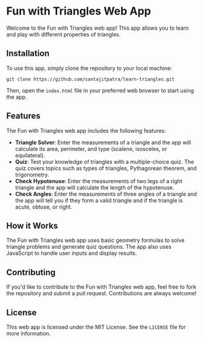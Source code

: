# Fun with Triangles Web App

Welcome to the Fun with Triangles web app! This app allows you to learn and play with different properties of triangles.

## Installation

To use this app, simply clone the repository to your local machine:

```
git clone https://github.com/santajitpatra/learn-triangles.git
```

Then, open the `index.html` file in your preferred web browser to start using the app.

## Features

The Fun with Triangles web app includes the following features:

- **Triangle Solver**: Enter the measurements of a triangle and the app will calculate its area, perimeter, and type (scalene, isosceles, or equilateral).
- **Quiz**: Test your knowledge of triangles with a multiple-choice quiz. The quiz covers topics such as types of triangles, Pythagorean theorem, and trigonometry.
- **Check Hypotenuse**: Enter the measurements of two legs of a right triangle and the app will calculate the length of the hypotenuse.
- **Check Angles**: Enter the measurements of three angles of a triangle and the app will tell you if they form a valid triangle and if the triangle is acute, obtuse, or right.

## How it Works

The Fun with Triangles web app uses basic geometry formulas to solve triangle problems and generate quiz questions. The app also uses JavaScript to handle user inputs and display results.

## Contributing

If you'd like to contribute to the Fun with Triangles web app, feel free to fork the repository and submit a pull request. Contributions are always welcome!

## License

This web app is licensed under the MIT License. See the `LICENSE` file for more information.